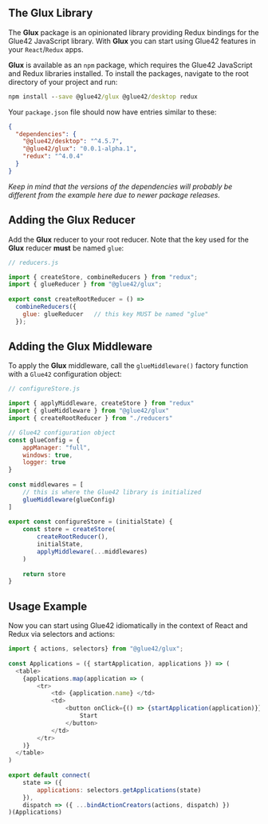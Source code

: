 ## The Glux Library

The **Glux** package is an opinionated library providing Redux bindings for the Glue42 JavaScript library. With **Glux** you can start using Glue42 features in your `React`/`Redux` apps.

**Glux** is available as an `npm` package, which requires the Glue42 JavaScript and Redux libraries installed. To install the packages, navigate to the root directory of your project and run: 

```cmd
npm install --save @glue42/glux @glue42/desktop redux
```

Your `package.json` file should now have entries similar to these:

```json
{
  "dependencies": {
    "@glue42/desktop": "^4.5.7",
    "@glue42/glux": "0.0.1-alpha.1",
    "redux": "^4.0.4"
  }
}
```

*Keep in mind that the versions of the dependencies will probably be different from the example here due to newer package releases.*

## Adding the Glux Reducer

Add the **Glux** reducer to your root reducer. Note that the key used for the **Glux** reducer **must** be named `glue`:

```javascript
// reducers.js

import { createStore, combineReducers } from "redux";
import { glueReducer } from "@glue42/glux";
 
export const createRootReducer = () =>
  combineReducers({
    glue: glueReducer   // this key MUST be named "glue"
  });
```

## Adding the Glux Middleware

To apply the **Glux** middleware, call the `glueMiddleware()` factory function with a `Glue42` configuration object:

```javascript
// configureStore.js

import { applyMiddleware, createStore } from "redux"
import { glueMiddleware } from "@glue42/glux"
import { createRootReducer } from "./reducers"

// Glue42 configuration object
const glueConfig = {
    appManager: "full",
    windows: true,
    logger: true
}
 
const middlewares = [
    // this is where the Glue42 library is initialized
    glueMiddleware(glueConfig)  
]
 
export const configureStore = (initialState) {
    const store = createStore(
        createRootReducer(),
        initialState,
        applyMiddleware(...middlewares)
    )
 
    return store
}
```

## Usage Example

Now you can start using Glue42 idiomatically in the context of React and Redux via selectors and actions:

```javascript
import { actions, selectors} from "@glue42/glux";
 
const Applications = ({ startApplication, applications }) => (
  <table>
    {applications.map(application => (
        <tr>
            <td> {application.name} </td>
            <td>
                <button onClick={() => {startApplication(application)}}>
                    Start
                </button>
            </td>
        </tr>
    )}
  </table>
)
 
export default connect(
    state => ({
        applications: selectors.getApplications(state)
    }),
    dispatch => ({ ...bindActionCreators(actions, dispatch) })
)(Applications)
```